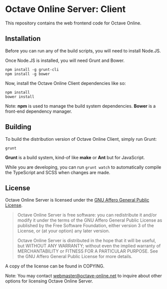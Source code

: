 Octave Online Server: Client
============================

This repository contains the web frontend code for Octave Online.

## Installation

Before you can run any of the build scripts, you will need to install Node.JS.

Once Node.JS is installed, you will need Grunt and Bower.

    npm install -g grunt-cli
    npm install -g bower

Now, install the Octave Online Client dependencies like so:

    npm install
    bower install

Note:
**npm** is used to manage the build system dependencies.
**Bower** is a front-end dependency manager.

## Building

To build the distribution version of Octave Online Client, simply run Grunt:

    grunt

**Grunt** is a build system, kind-of like **make** or **Ant** but for JavaScript.

While you are developing, you can run `grunt watch` to automatically compile the TypeScript and SCSS when changes are made.

## License

Octave Online Server is licensed under the [GNU Affero General Public License](https://en.wikipedia.org/wiki/Affero_General_Public_License).

> Octave Online Server is free software: you can redistribute it and/or modify it under the terms of the GNU Affero General Public License as published by the Free Software Foundation, either version 3 of the License, or (at your option) any later version.
>
> Octave Online Server is distributed in the hope that it will be useful, but WITHOUT ANY WARRANTY; without even the implied warranty of MERCHANTABILITY or FITNESS FOR A PARTICULAR PURPOSE.  See the GNU Affero General Public License for more details.

A copy of the license can be found in COPYING.

Note: You may contact webmaster@octave-online.net to inquire about other options for licensing Octave Online Server.
